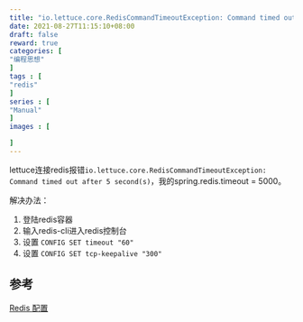 ```yaml
---
title: "io.lettuce.core.RedisCommandTimeoutException: Command timed out after 5 second(s)"
date: 2021-08-27T11:15:10+08:00
draft: false
reward: true
categories: [
"编程思想"
]
tags : [
"redis"
]
series : [
"Manual"
]
images : [

]
---
```


[comment]: <> "# io.lettuce.core.RedisCommandTimeoutException: Command timed out after 5 second&#40;s&#41;"

lettuce连接redis报错`io.lettuce.core.RedisCommandTimeoutException: Command timed out after 5 second(s)`，我的spring.redis.timeout = 5000。

解决办法：

1. 登陆redis容器
2. 输入redis-cli进入redis控制台
3. 设置 `CONFIG SET timeout "60"`
4. 设置 `CONFIG SET tcp-keepalive "300"`

## 参考

[Redis 配置](https://www.runoob.com/redis/redis-conf.html)

